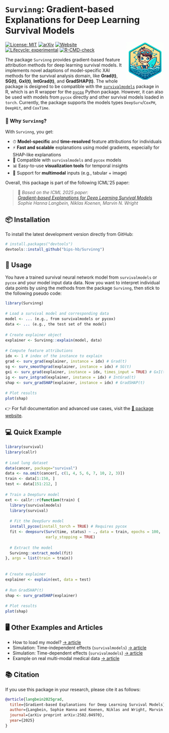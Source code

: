 
# `Survinng`: Gradient-based Explanations for Deep Learning Survival Models

<!-- badges: start -->
<a href="https://bips-hb.github.io/Survinng/"><img src="man/figures/logo.jpeg" align="right" height="120" alt="Survinng website" /></a>
[![License: MIT](https://img.shields.io/badge/License-MIT-green.svg)](LICENSE)
[![arXiv](https://img.shields.io/badge/arXiv-2502.04970-b31b1b.svg)](https://arxiv.org/abs/2502.04970)
[![Website](https://img.shields.io/badge/docs-📘%20Survinng%20Site-blue)](https://bips-hb.github.io/Survinng/)
[![Lifecycle: experimental](https://img.shields.io/badge/lifecycle-experimental-orange.svg)](https://lifecycle.r-lib.org/articles/stages.html#experimental)
[![R-CMD-check](https://github.com/bips-hb/Survinng/actions/workflows/R-CMD-check.yaml/badge.svg)](https://github.com/bips-hb/Survinng/actions/workflows/R-CMD-check.yaml)
<!-- badges: end -->


The package `Survinng` provides gradient-based feature attribution methods 
for deep learning survival models. It implements novel adaptions of model-specific
XAI methods for the survival analysis domain, like **Grad(t)**, **SG(t)**, **GxI(t)**,
**IntGrad(t)**, and **GradSHAP(t)**. The whole package is designed to be compatible with the
[`survivalmodels`](https://github.com/RaphaelS1/survivalmodels) package in R, 
which is an R wrapper for the [`pycox`](https://github.com/havakv/pycox) Python package.
However, it can also be used with models from `pycox` directly and other 
survival models loaded in `torch`. Currently, the package supports the models
types `DeepSurv`/`CoxPH`, `DeepHit`, and `CoxTime`.

### 🚀 Why `Survinng`?

With `Survinng`, you get:

* ⏱ **Model-specific** and **time-resolved** feature attributions for individuals  
* ⚡️ **Fast and scalable** explanations using model gradients, especially for SHAP-like explanations  
* 🤝 Compatible with `survivalmodels` and `pycox` models  
* 📊 Easy-to-use **visualization tools** for temporal insights  
* 🔀 Support for **multimodal** inputs (e.g., tabular + image)  


Overall, this package is part of the following ICML'25 paper:  

> 📄 _Based on the ICML 2025 paper:_  
> [_Gradient-based Explanations for Deep Learning Survival Models_](https://arxiv.org/pdf/2502.04970)  
> _Sophie Hanna Langbein, Niklas Koenen, Marvin N. Wright_


## 📦 Installation

To install the latest development version directly from GitHub:

```r
# install.packages("devtools")
devtools::install_github("bips-hb/Survinng")
```

## 📖 Usage

You have a trained survival neural network model from `survivalmodels` or
`pycox` and your model input data data. Now you want to interpret individual 
data points by using the methods from the package `Survinng`, then stick to the 
following pseudo code:

```r
library(Survinng)

# Load a survival model and corresponding data
model <- ... (e.g., from survivalmodels or pycox)
data <- ... (e.g., the test set of the model)

# Create explainer object
explainer <- Survinng::explain(model, data)

# Compute feature attributions
idx <- 1 # index of the instance to explain
grad <- surv_grad(explainer, instance = idx) # Grad(t)
sg <- surv_smoothgrad(explainer, instance = idx) # SG(t)
gxi <- surv_grad(explainer, instance = idx, times_input = TRUE) # GxI(t)
ig <- surv_intgrad(explainer, instance = idx) # IntGrad(t)
shap <- surv_gradSHAP(explainer, instance = idx) # GradSHAP(t)

# Plot results
plot(shap)
```
👉 For full documentation and advanced use cases, visit the 
[📘 package website](https://bips-hb.github.io/Survinng/).

## 💻 Quick Example

```r
library(survival)
library(callr)

# Load lung dataset
data(cancer, package="survival")
data <- na.omit(cancer[, c(1, 4, 5, 6, 7, 10, 2, 3)])
train <- data[1:150, ]
test <- data[151:212, ]

# Train a DeepSurv model
ext <- callr::r(function(train) {
  library(survivalmodels)
  library(survival)
  
  # Fit the DeepSurv model
  install_pycox(install_torch = TRUE) # Requires pycox
  fit <- deepsurv(Surv(time, status) ~ ., data = train, epochs = 100,
                  early_stopping = TRUE)

  # Extract the model
  Survinng::extract_model(fit)
}, args = list(train = train))


# Create explainer
explainer <- explain(ext, data = test)

# Run GradSHAP(t)
shap <- surv_gradSHAP(explainer)

# Plot results
plot(shap)
```

## 🖥 Other Examples and Articles

- How to load my model? [→ article](https://bips-hb.github.io/Survinng/articles/how_to_load_model.html)
- Simulation: Time-independent effects (`survivalmodels`) [→ article](https://bips-hb.github.io/Survinng/articles/Sim_time_independent.html)
- Simulation: Time-dependent effects (`survivalmodels`) [→ article](https://bips-hb.github.io/Survinng/articles/Sim_time_dependent.html)
- Example on real multi-modal medical data [→ article](https://bips-hb.github.io/Survinng/articles/multimodal.html)


## 📚 Citation

If you use this package in your research, please cite it as follows:

```bibtex
@article{langbein2025grad,
  title={Gradient-based Explanations for Deep Learning Survival Models},
  author={Langbein, Sophie Hanna and Koenen, Niklas and Wright, Marvin N.},
  journal={arXiv preprint arXiv:2502.04970},
  year={2025}
}
```
